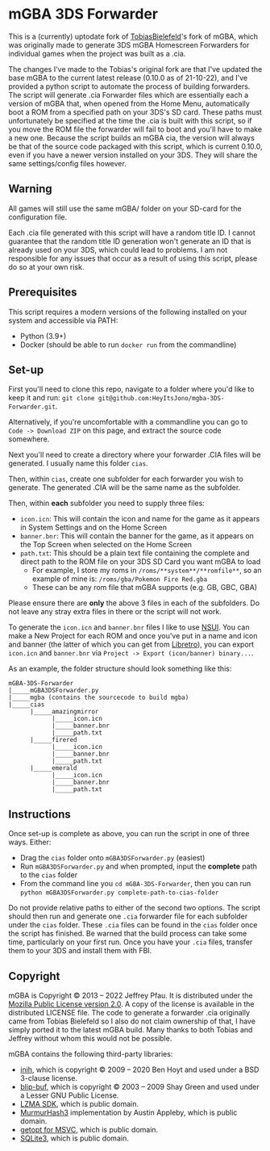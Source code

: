 mGBA 3DS Forwarder
===================

This is a (currently) uptodate fork of [TobiasBielefeld](https://github.com/TobiasBielefeld)'s fork of mGBA, which was originally made to generate 3DS mGBA Homescreen Forwarders for individual games when the project was built as a .cia.


The changes I've made to the Tobias's original fork are that I've updated the base mGBA to the current latest release (0.10.0 as of 21-10-22), and I've provided a python script to automate the process of building forwarders. The script will generate .cia Forwarder files which are essentially each a version of mGBA that, when opened from the Home Menu, automatically boot a ROM from a specified path on your 3DS's SD card. These paths must unfortunately be specified at the time the .cia is built with this script, so if you move the ROM file the forwarder will fail to boot and you'll have to make a new one. Because the script builds an mGBA cia, the version will always be that of the source code packaged with this script, which is current 0.10.0, even if you have a newer version installed on your 3DS. They will share the same settings/config files however.


Warning
--------

 All games will still use the same mGBA/ folder on your SD-card for the configuration file.

 Each .cia file generated with this script will have a random title ID. I cannot guarantee that the random title ID generation won't generate an ID that is already used on your 3DS, which could lead to problems. I am not responsible for any issues that occur as a result of using this script, please do so at your own risk.

Prerequisites
--------------

This script requires a modern versions of the following installed on your system and accessible via PATH:

  - Python (3.9+)
  - Docker (should be able to run `docker run` from the commandline)
  

Set-up
-------

First you'll need to clone this repo, navigate to a folder where you'd like to keep it and run: `git clone git@github.com:HeyItsJono/mgba-3DS-Forwarder.git`.

Alternatively, if you're uncomfortable with a commandline you can go to `Code -> Download ZIP` on this page, and extract the source code somewhere.

Next you'll need to create a directory where your forwarder .CIA files will be generated. I usually name this folder `cias`.

Then, within `cias`, create one subfolder for each forwarder you wish to generate. The generated .CIA will be the same name as the subfolder.

Then, within **each** subfolder you need to supply three files:

  - `icon.icn`: This will contain the icon and name for the game as it appears in System Settings and on the Home Screen
  - `banner.bnr`: This will contain the banner for the game, as it appears on the Top Screen when selected on the Home Screen
  - `path.txt`: This should be a plain text file containing the complete and direct path to the ROM file on your 3DS SD Card you want mGBA to load
  	+ For example, I store my roms in `/roms/**system**/**romfile**`, so an example of mine is: `/roms/gba/Pokemon Fire Red.gba`
  	+ These can be any rom file that mGBA supports (e.g. GB, GBC, GBA)
 
Please ensure there are **only** the above 3 files in each of the subfolders. Do not leave any stray extra files in there or the script will not work.

To generate the `icon.icn` and `banner.bnr` files I like to use [NSUI](https://3ds.eiphax.tech/nsui). You can make a New Project for each ROM and once you've put in a name and icon and banner (the latter of which you can get from [Libretro](https://github.com/libretro-thumbnails)), you can export `icon.icn` and `banner.bnr` via `Project -> Export (icon/banner) binary...`.

As an example, the folder structure should look something like this:

```
mGBA-3DS-Forwarder
|_____mGBA3DSForwarder.py
|_____mgba (contains the sourcecode to build mgba)
|_____cias
      |_____amazingmirror
            |_____icon.icn
            |_____banner.bnr
            |_____path.txt
      |_____firered
            |_____icon.icn
            |_____banner.bnr
            |_____path.txt
      |_____emerald
            |_____icon.icn
            |_____banner.bnr
            |_____path.txt
```


Instructions
-------------

Once set-up is complete as above, you can run the script in one of three ways. Either:

  - Drag the `cias` folder onto `mGBA3DSForwarder.py` (easiest)
  - Run `mGBA3DSForwarder.py` and when prompted, input the **complete** path to the `cias` folder
  - From the command line you `cd mGBA-3DS-Forwarder`, then you can run `python mGBA3DSForwarder.py complete-path-to-cias-folder`

Do not provide relative paths to either of the second two options. The script should then run and generate one `.cia` forwarder file for each subfolder under the `cias` folder.
These `.cia` files can be found in the `cias` folder once the script has finished. Be warned that the build process can take some time, particularly on your first run.
Once you have your `.cia` files, transfer them to your 3DS and install them with FBI.


Copyright
----------

mGBA is Copyright © 2013 – 2022 Jeffrey Pfau. It is distributed under the [Mozilla Public License version 2.0](https://www.mozilla.org/MPL/2.0/). A copy of the license is available in the distributed LICENSE file.
The code to generate a forwarder .cia originally came from Tobias Bielefeld so I also do not claim ownership of that, I have simply ported it to the latest mGBA build.
Many thanks to both Tobias and Jeffrey without whom this would not be possible.

mGBA contains the following third-party libraries:

- [inih](https://github.com/benhoyt/inih), which is copyright © 2009 – 2020 Ben Hoyt and used under a BSD 3-clause license.
- [blip-buf](https://code.google.com/archive/p/blip-buf), which is copyright © 2003 – 2009 Shay Green and used under a Lesser GNU Public License.
- [LZMA SDK](http://www.7-zip.org/sdk.html), which is public domain.
- [MurmurHash3](https://github.com/aappleby/smhasher) implementation by Austin Appleby, which is public domain.
- [getopt for MSVC](https://github.com/skandhurkat/Getopt-for-Visual-Studio/), which is public domain.
- [SQLite3](https://www.sqlite.org), which is public domain.
